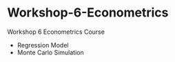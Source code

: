 # Workshop-6-Econometrics
Workshop 6 Econometrics Course

- Regression Model 
- Monte Carlo Simulation
